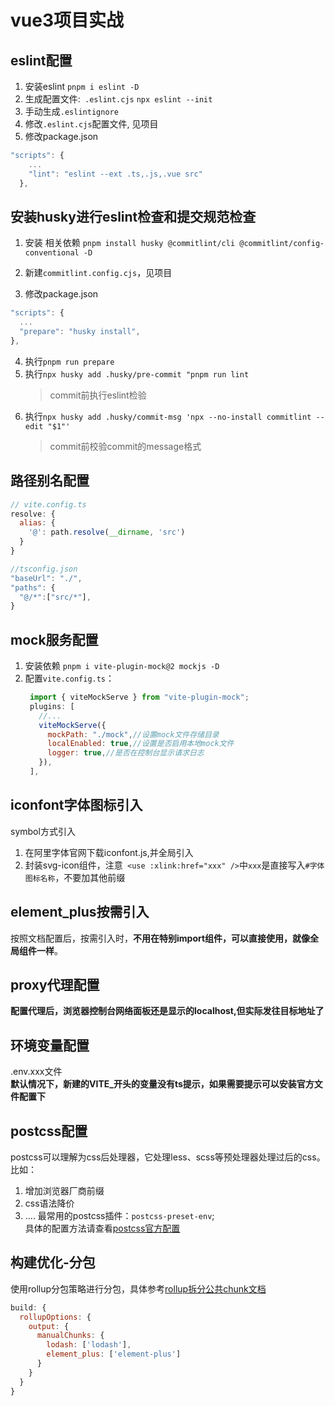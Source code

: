 # vue3项目实战
## eslint配置
1. 安装eslint
`pnpm i eslint -D`
2. 生成配置文件:` .eslint.cjs`
`npx eslint --init`
3. 手动生成`.eslintignore`
4. 修改`.eslint.cjs`配置文件, 见项目
5. 修改package.json
```js
"scripts": {
    ...
    "lint": "eslint --ext .ts,.js,.vue src"
  },
```


## 安装husky进行eslint检查和提交规范检查
1. 安装 相关依赖
`pnpm install husky @commitlint/cli @commitlint/config-conventional -D`

2. 新建`commitlint.config.cjs`，见项目
3. 修改package.json
  ```js
  "scripts": {
    ...
    "prepare": "husky install",
  },
  ```
4. 执行`pnpm run prepare`
5. 执行`npx husky add .husky/pre-commit "pnpm run lint`
   >commit前执行eslint检验 
6. 执行`npx husky add .husky/commit-msg 'npx --no-install commitlint --edit "$1"' `
   > commit前校验commit的message格式 

## 路径别名配置
```js
// vite.config.ts
resolve: {
  alias: {
    '@': path.resolve(__dirname, 'src')
  }
}

//tsconfig.json
"baseUrl": "./",
"paths": {
  "@/*":["src/*"],
}
```

## mock服务配置
1. 安装依赖
`pnpm i vite-plugin-mock@2 mockjs -D`
2. 配置`vite.config.ts`：
   ```js
    import { viteMockServe } from "vite-plugin-mock";
    plugins: [
      //...
      viteMockServe({
        mockPath: "./mock",//设置mock文件存储目录
        localEnabled: true,//设置是否启用本地mock文件
        logger: true,//是否在控制台显示请求日志
      }),
    ],
   ```

## iconfont字体图标引入
symbol方式引入
1. 在阿里字体官网下载iconfont.js,并全局引入
2. 封装svg-icon组件，注意` <use :xlink:href="xxx" />`中`xxx`是直接写入`#字体图标名称`，不要加其他前缀

## element_plus按需引入
按照文档配置后，按需引入时，**不用在特别import组件，可以直接使用，就像全局组件一样**。

## proxy代理配置
**配置代理后，浏览器控制台网络面板还是显示的localhost,但实际发往目标地址了**

## 环境变量配置
.env.xxx文件    
**默认情况下，新建的VITE_开头的变量没有ts提示，如果需要提示可以安装官方文件配置下**

## postcss配置
postcss可以理解为css后处理器，它处理less、scss等预处理器处理过后的css。比如：    
1. 增加浏览器厂商前缀
2. css语法降价
3. ....
最常用的postcss插件：`postcss-preset-env`;    
具体的配置方法请查看[postcss官方配置](https://github.com/postcss/postcss/blob/main/docs/README-cn.md)

## 构建优化-分包
使用rollup分包策略进行分包，具体参考[rollup拆分公共chunk文档](https://cn.rollupjs.org/configuration-options/#output-manualchunks)

```js
build: {
  rollupOptions: {
    output: {
      manualChunks: {
        lodash: ['lodash'],
        element_plus: ['element-plus']
      }
    }
  }
}
```